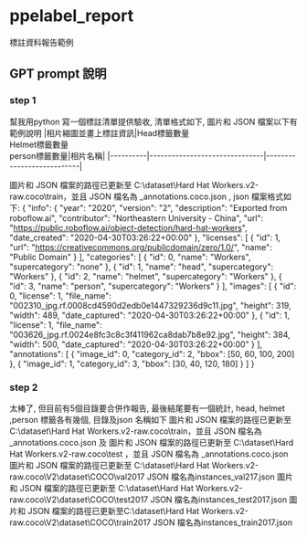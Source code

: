 # ppelabel_report
標註資料報告範例
## GPT prompt 說明
### step 1
幫我用python 寫一個標註清單提供驗收, 清單格式如下, 圖片和 JSON 檔案以下有範例說明
|相片縮圖並畫上標註資訊|Head標籤數量 <BR> Helmet標籤數量 <BR> person標籤數量|相片名稱|
|----------|-------------------------------|---------------------------|

圖片和 JSON 檔案的路徑已更新至 C:\dataset\Hard Hat Workers.v2-raw.coco\train，並且 JSON 檔名為 _annotations.coco.json , json 檔案格式如下:
{
    "info": {
        "year": "2020",
        "version": "2",
        "description": "Exported from roboflow.ai",
        "contributor": "Northeastern University - China",
        "url": "https://public.roboflow.ai/object-detection/hard-hat-workers",
        "date_created": "2020-04-30T03:26:22+00:00"
    },
    "licenses": [
        {
            "id": 1,
            "url": "https://creativecommons.org/publicdomain/zero/1.0/",
            "name": "Public Domain"
        }
    ],
    "categories": [
        {
            "id": 0,
            "name": "Workers",
            "supercategory": "none"
        },
        {
            "id": 1,
            "name": "head",
            "supercategory": "Workers"
        },
        {
            "id": 2,
            "name": "helmet",
            "supercategory": "Workers"
        },
        {
            "id": 3,
            "name": "person",
            "supercategory": "Workers"
        }
    ],
    "images": [
        {
            "id": 0,
            "license": 1,
            "file_name": "002310_jpg.rf.0008cd4590d2edb0e1447329236d9c11.jpg",
            "height": 319,
            "width": 489,
            "date_captured": "2020-04-30T03:26:22+00:00"
        },
        {
            "id": 1,
            "license": 1,
            "file_name": "003626_jpg.rf.0024e8fc3c8c3f411962ca8dab7b8e92.jpg",
            "height": 384,
            "width": 500,
            "date_captured": "2020-04-30T03:26:22+00:00"
        }
    ],
    "annotations": [
        {
            "image_id": 0,
            "category_id": 2,
            "bbox": [50, 60, 100, 200]
        },
        {
            "image_id": 1,
            "category_id": 3,
            "bbox": [30, 40, 120, 180]
        }
    ]
}
### step 2
太棒了, 但目前有5個目錄要合併作報告, 最後結尾要有一個統計, head, helmet ,person 標籤各有幾個, 目錄及json 名稱如下
圖片和 JSON 檔案的路徑已更新至 C:\dataset\Hard Hat Workers.v2-raw.coco\train，並且 JSON 檔名為 _annotations.coco.json
及 
圖片和 JSON 檔案的路徑已更新至 C:\dataset\Hard Hat Workers.v2-raw.coco\test ，並且 JSON 檔名為 _annotations.coco.json
圖片和 JSON 檔案的路徑已更新至 C:\dataset\Hard Hat Workers.v2-raw.coco\V2\dataset\COCO\val2017
JSON 檔名為instances_val217.json 
圖片和 JSON 檔案的路徑已更新至 C:\dataset\Hard Hat Workers.v2-raw.coco\V2\dataset\COCO\test2017
JSON 檔名為instances_test2017.json
圖片和 JSON 檔案的路徑已更新至C:\dataset\Hard Hat Workers.v2-raw.coco\V2\dataset\COCO\train2017
JSON 檔名為instances_train2017.json
